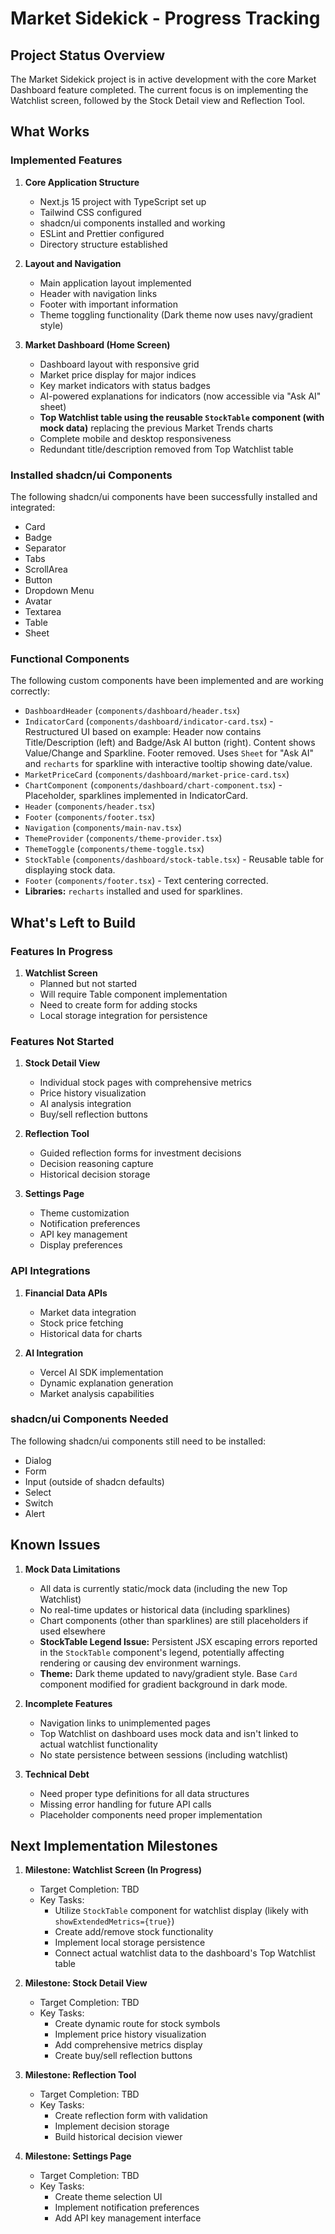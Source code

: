 # Market Sidekick - Progress Tracking

## Project Status Overview

The Market Sidekick project is in active development with the core Market Dashboard feature completed. The current focus is on implementing the Watchlist screen, followed by the Stock Detail view and Reflection Tool.

## What Works

### Implemented Features

1. **Core Application Structure**
   - Next.js 15 project with TypeScript set up
   - Tailwind CSS configured
   - shadcn/ui components installed and working
   - ESLint and Prettier configured
   - Directory structure established

2. **Layout and Navigation**
   - Main application layout implemented
   - Header with navigation links
   - Footer with important information
   - Theme toggling functionality (Dark theme now uses navy/gradient style)

3. **Market Dashboard (Home Screen)**
   - Dashboard layout with responsive grid
   - Market price display for major indices
   - Key market indicators with status badges
   - AI-powered explanations for indicators (now accessible via "Ask AI" sheet)
   - **Top Watchlist table using the reusable `StockTable` component (with mock data)** replacing the previous Market Trends charts
   - Complete mobile and desktop responsiveness
   - Redundant title/description removed from Top Watchlist table

### Installed shadcn/ui Components

The following shadcn/ui components have been successfully installed and integrated:
- Card
- Badge
- Separator
- Tabs
- ScrollArea
- Button
- Dropdown Menu
- Avatar
- Textarea
- Table
- Sheet

### Functional Components

The following custom components have been implemented and are working correctly:
- `DashboardHeader` (`components/dashboard/header.tsx`)
- `IndicatorCard` (`components/dashboard/indicator-card.tsx`) - Restructured UI based on example: Header now contains Title/Description (left) and Badge/Ask AI button (right). Content shows Value/Change and Sparkline. Footer removed. Uses `Sheet` for "Ask AI" and `recharts` for sparkline with interactive tooltip showing date/value.
- `MarketPriceCard` (`components/dashboard/market-price-card.tsx`)
- `ChartComponent` (`components/dashboard/chart-component.tsx`) - Placeholder, sparklines implemented in IndicatorCard.
- `Header` (`components/header.tsx`)
- `Footer` (`components/footer.tsx`)
- `Navigation` (`components/main-nav.tsx`)
- `ThemeProvider` (`components/theme-provider.tsx`)
- `ThemeToggle` (`components/theme-toggle.tsx`)
- `StockTable` (`components/dashboard/stock-table.tsx`) - Reusable table for displaying stock data.
- `Footer` (`components/footer.tsx`) - Text centering corrected.
- **Libraries:** `recharts` installed and used for sparklines.

## What's Left to Build

### Features In Progress

1. **Watchlist Screen**
   - Planned but not started
   - Will require Table component implementation
   - Need to create form for adding stocks
   - Local storage integration for persistence

### Features Not Started

1. **Stock Detail View**
   - Individual stock pages with comprehensive metrics
   - Price history visualization
   - AI analysis integration
   - Buy/sell reflection buttons

2. **Reflection Tool**
   - Guided reflection forms for investment decisions
   - Decision reasoning capture
   - Historical decision storage

3. **Settings Page**
   - Theme customization
   - Notification preferences
   - API key management
   - Display preferences

### API Integrations

1. **Financial Data APIs**
   - Market data integration
   - Stock price fetching
   - Historical data for charts

2. **AI Integration**
   - Vercel AI SDK implementation
   - Dynamic explanation generation
   - Market analysis capabilities

### shadcn/ui Components Needed

The following shadcn/ui components still need to be installed:
- Dialog
- Form
- Input (outside of shadcn defaults)
- Select
- Switch
- Alert

## Known Issues

1. **Mock Data Limitations**
   - All data is currently static/mock data (including the new Top Watchlist)
   - No real-time updates or historical data (including sparklines)
   - Chart components (other than sparklines) are still placeholders if used elsewhere
   - **StockTable Legend Issue:** Persistent JSX escaping errors reported in the `StockTable` component's legend, potentially affecting rendering or causing dev environment warnings.
   - **Theme:** Dark theme updated to navy/gradient style. Base `Card` component modified for gradient background in dark mode.

2. **Incomplete Features**
   - Navigation links to unimplemented pages
   - Top Watchlist on dashboard uses mock data and isn't linked to actual watchlist functionality
   - No state persistence between sessions (including watchlist)

3. **Technical Debt**
   - Need proper type definitions for all data structures
   - Missing error handling for future API calls
   - Placeholder components need proper implementation

## Next Implementation Milestones

1. **Milestone: Watchlist Screen (In Progress)**
   - Target Completion: TBD
   - Key Tasks:
     - Utilize `StockTable` component for watchlist display (likely with `showExtendedMetrics={true}`)
     - Create add/remove stock functionality
     - Implement local storage persistence
     - Connect actual watchlist data to the dashboard's Top Watchlist table

2. **Milestone: Stock Detail View**
   - Target Completion: TBD
   - Key Tasks:
     - Create dynamic route for stock symbols
     - Implement price history visualization
     - Add comprehensive metrics display
     - Create buy/sell reflection buttons

3. **Milestone: Reflection Tool**
   - Target Completion: TBD
   - Key Tasks:
     - Create reflection form with validation
     - Implement decision storage
     - Build historical decision viewer

4. **Milestone: Settings Page**
   - Target Completion: TBD
   - Key Tasks:
     - Create theme selection UI
     - Implement notification preferences
     - Add API key management interface
